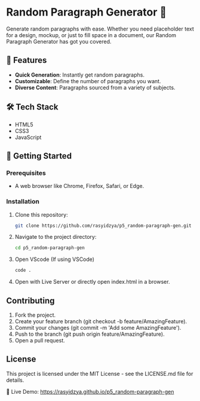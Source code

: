# Random Paragraph Generator 📖

Generate random paragraphs with ease. Whether you need placeholder text for a design, mockup, or just to fill space in a document, our Random Paragraph Generator has got you covered.
## 🌟 Features

- **Quick Generation**: Instantly get random paragraphs.
- **Customizable**: Define the number of paragraphs you want.
- **Diverse Content**: Paragraphs sourced from a variety of subjects.

## 🛠️ Tech Stack

- HTML5
- CSS3
- JavaScript

## 🔧 Getting Started

### Prerequisites

- A web browser like Chrome, Firefox, Safari, or Edge.

### Installation

1. Clone this repository:
   ```bash
   git clone https://github.com/rasyidzya/p5_random-paragraph-gen.git

2. Navigate to the project directory:
   ```bash
   cd p5_random-paragraph-gen
3. Open VScode (If using VSCode)
   ```bash
   code .
4. Open with Live Server or directly open index.html in a browser.

## Contributing
1. Fork the project.
2. Create your feature branch (git checkout -b feature/AmazingFeature).
3. Commit your changes (git commit -m 'Add some AmazingFeature').
4. Push to the branch (git push origin feature/AmazingFeature).
5. Open a pull request.
   
## License
This project is licensed under the MIT License - see the LICENSE.md file for details.

🔗 Live Demo: https://rasyidzya.github.io/p5_random-paragraph-gen



